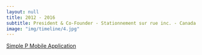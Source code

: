 ```yaml
---
layout: null
title: 2012 - 2016
subtitle: President & Co-Founder - Stationnement sur rue inc. - Canada
image: "img/timeline/4.jpg"
---
```


[Simple P Mobile Application](http://simplep.co/en/)